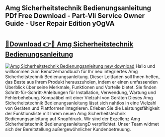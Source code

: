 ## Amg Sicherheitstechnik Bedienungsanleitung PDf Free Download - Part-Vli Service Owner Guide - User Repair Edition yOgVA

# <h2><a href="http://df5utz.blite.top/?on=Amg+Sicherheitstechnik+Bedienungsanleitung">🔗Download 👉🔴 Amg Sicherheitstechnik Bedienungsanleitung</a></h2>

[![Amg Sicherheitstechnik Bedienungsanleitung new download](https://i.imgur.com/lujVjoI.png)](http://df5utz.blite.top/?on=Amg+Sicherheitstechnik+Bedienungsanleitung)
Hallo und willkommen zum Benutzerhandbuch für Ihr neu integriertes Amg Sicherheitstechnik Bedienungsanleitung. Dieser Leitfaden soll Ihnen helfen, das Beste aus Ihrem Produkt herauszuholen, indem er einen umfassenden Überblick über seine Merkmale, Funktionen und Vorteile bietet. Sie finden Schritt-für-Schritt-Anleitungen für Installation, Verwendung, Wartung und Fehlerbehebung. Kompatibel mit einer Vielzahl von Geräten Dieses Amg Sicherheitstechnik Bedienungsanleitung lässt sich nahtlos in eine Vielzahl von Geräten und Plattformen integrieren. Erleben Sie die Leistungsfähigkeit der Funktionsliste mit Ihrem neuen Amg Sicherheitstechnik Bedienungsanleitung auf Knopfdruck. Wir sind der Exzellenz Amg Sicherheitstechnik BedienungsanleitungD verpflichtet. Unser Team widmet sich der Bereitstellung außergewöhnlicher Kundenbetreuung.
